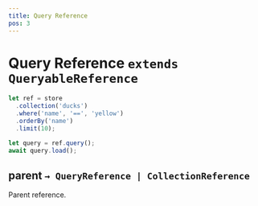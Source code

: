 ```yaml
---
title: Query Reference
pos: 3
---
```


# Query Reference `extends QueryableReference`

``` javascript
let ref = store
  .collection('ducks')
  .where('name', '==', 'yellow')
  .orderBy('name')
  .limit(10);

let query = ref.query();
await query.load();
```

## parent `→ QueryReference | CollectionReference`

Parent reference.
